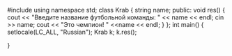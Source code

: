 #include <iostream>
using namespace std;
class Krab {
 string name;
public:
 void res()
 {
  cout << "Введите название футбольной команды:  " << name << endl;
  cin >> name;
  cout << "Это чемпион! " <<name << endl;
 }
};
int main()
{
 setlocale(LC_ALL, "Russian");
 Krab k;
 k.res();
 
}
